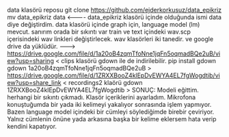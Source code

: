 data klasörü reposu
git clone https://github.com/ejderkorkusuz/data_epikriz
mv data_epikriz data
    <----
    data_epikriz klasörü içinde olduğunda ismi data diye değiştirdim.
    data klasörü içinde graph için, language model (lm) mevcut. sanırım orada bir sıkıntı var 
    train ve text içindeki wav.scp içerisindeki wav linkleri değiştirlecek.
    wav klasörleri iki tanedir. ve google drive da yüklüdür.
    --->
https://drive.google.com/file/d/1a20oB4zqmTfoNne1jqFn5oqmadBQe2uB/view?usp=sharing
    <
    clips klasörü
    gdown ile de indirilebilir.
    pip install gdown
    gdown 1a20oB4zqmTfoNne1jqFn5oqmadBQe2uB
    >
https://drive.google.com/file/d/1ZRXXBooZ4klEpDvEWYA4EL7fgWogdtib/view?usp=share_link
    <
    recordings2 klaörü
    gdown 1ZRXXBooZ4klEpDvEWYA4EL7fgWogdtib
    >
SONUÇ: Modeli eğittim. herhangi bir sıkıntı çıkmadı. Klasör içeriklerini ayarladım. Mikrofona konuştuğumda bir yada iki kelimeyi yakalıyor sonrasında işlem yapmıyor. Bazen language model içindeki bir cümleyi söylediğimde birebir çeviriyor. Yalnız cümlenin önüne yada arkasına başka bir kelime eklersem hata verip kendini kapatıyor. 